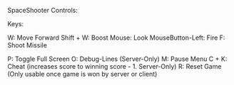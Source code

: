 SpaceShooter Controls:

Keys:

W: Move Forward
Shift + W: Boost
Mouse: Look
MouseButton-Left: Fire
F: Shoot Missile

P: Toggle Full Screen
O: Debug-Lines (Server-Only)
M: Pause Menu
C + K: Cheat (increases score to winning score - 1. Server-Only)
R: Reset Game (Only usable once game is won by server or client)